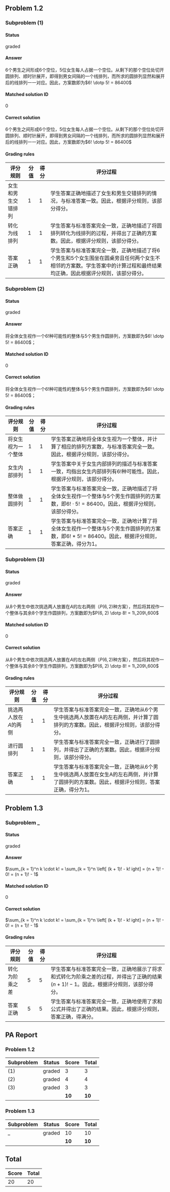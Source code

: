 ## Problem 1.2
### Subproblem (1)
#### Status
graded
#### Answer
$6$个男生之间形成$6$个空位，$5$位女生每人占据一个空位。从剩下的那个空位处切开圆排列、顺时针展开，即得到男女间隔的一个线排列，而所求的圆排列显然和展开后的线排列一一对应。因此，方案数即为$6! \dotp 5! = 86400$
#### Matched solution ID
0
#### Correct solution
$6$个男生之间形成$6$个空位，$5$位女生每人占据一个空位。从剩下的那个空位处切开圆排列、顺时针展开，即得到男女间隔的一个线排列，而所求的圆排列显然和展开后的线排列一一对应。因此，方案数即为$6! \dotp 5! = 86400$
#### Grading rules
| 评分规则 | 分值 | 得分 | 评分过程 |
| --- | --- | --- | --- |
| 女生和男生交错排列 | 1 | 1 | 学生答案正确地描述了女生和男生交错排列的情况，与标准答案一致。因此，根据评分规则，该部分得分。 |
| 转化为线排列 | 1 | 1 | 学生答案与标准答案完全一致，正确地描述了将圆排列转化为线排列的过程，并得出了正确的方案数。因此，根据评分规则，该部分得分。 |
| 答案正确 | 1 | 1 | 学生答案与标准答案完全一致，正确地描述了将6个男生和5个女生围坐在圆桌旁且任何两个女生不相邻的方案数。学生答案中的计算过程和最终结果均正确，因此根据评分规则，该部分得分。 |


### Subproblem (2)
#### Status
graded
#### Answer
将全体女生视作一个$6!$种可能性的整体与$5$个男生作圆排列，方案数即为$6! \dotp 5! = 86400$；
#### Matched solution ID
0
#### Correct solution
将全体女生视作一个$6!$种可能性的整体与$5$个男生作圆排列，方案数即为$6! \dotp 5! = 86400$；
#### Grading rules
| 评分规则 | 分值 | 得分 | 评分过程 |
| --- | --- | --- | --- |
| 将女生视为一个整体 | 1 | 1 | 学生答案正确地将全体女生视为一个整体，并计算了相应的排列方案数，与标准答案完全一致。因此，根据评分规则，该部分得分。 |
| 女生内部排列 | 1 | 1 | 学生答案中关于女生内部排列的描述与标准答案一致，均指出女生内部排列有$6!$种可能性。因此，根据评分规则，该部分得分。 |
| 整体做圆排列 | 1 | 1 | 学生答案与标准答案完全一致，正确地描述了将全体女生视作一个整体与5个男生作圆排列的方案数，即$6! \cdot 5! = 86400$。因此，根据评分规则，该部分得分。 |
| 答案正确 | 1 | 1 | 学生答案与标准答案完全一致，正确地计算了将全体女生视作一个整体与5个男生作圆排列的方案数，即6! * 5! = 86400。因此，根据评分规则，答案正确，得分为1。 |


### Subproblem (3)
#### Status
graded
#### Answer
从$8$个男生中依次挑选两人放置在$A$的左右两侧（$P(6, 2)$种方案），然后将其视作一个整体与其余$8$个学生作圆排列，方案数即为$P(6, 2) \dotp 8! = 1\,209\,600$
#### Matched solution ID
0
#### Correct solution
从$8$个男生中依次挑选两人放置在$A$的左右两侧（$P(6, 2)$种方案），然后将其视作一个整体与其余$8$个学生作圆排列，方案数即为$P(6, 2) \dotp 8! = 1\,209\,600$
#### Grading rules
| 评分规则 | 分值 | 得分 | 评分过程 |
| --- | --- | --- | --- |
| 挑选两人放在$A$的两侧 | 1 | 1 | 学生答案与标准答案完全一致，正确地从6个男生中挑选两人放置在A的左右两侧，并计算了圆排列的方案数。因此，根据评分规则，该部分得分。 |
| 进行圆排列 | 1 | 1 | 学生答案与标准答案完全一致，正确进行了圆排列，并得出了正确的方案数。因此，根据评分规则，该部分得分。 |
| 答案正确 | 1 | 1 | 学生答案与标准答案完全一致，正确地从6个男生中挑选两人放置在女生A的左右两侧，并计算了圆排列的方案数。因此，根据评分规则，答案正确，得分为1。 |


## Problem 1.3
### Subproblem _
#### Status
graded
#### Answer
$\sum_{k = 1}^n k \cdot k! = \sum_{k = 1}^n \left[ (k + 1)! - k! ight] = (n + 1)! - 0! = (n + 1)! - 1$
#### Matched solution ID
0
#### Correct solution
$\sum_{k = 1}^n k \cdot k! = \sum_{k = 1}^n \left[ (k + 1)! - k! ight] = (n + 1)! - 0! = (n + 1)! - 1$
#### Grading rules
| 评分规则 | 分值 | 得分 | 评分过程 |
| --- | --- | --- | --- |
| 转化为阶乘之差 | 5 | 5 | 学生答案与标准答案完全一致，正确地展示了将求和式转化为阶乘之差的过程，并得出了正确的结果 $(n + 1)! - 1$。因此，根据评分规则，该部分得分。 |
| 答案正确 | 5 | 5 | 学生答案与标准答案完全一致，正确地使用了求和公式并得出了正确的结果。因此，根据评分规则，答案正确，得满分。 |


## PA Report
### Problem 1.2
| Subproblem | Status | Score | Total |
| --- | --- | --- | --- |
| (1) | graded | 3 | 3 |
| (2) | graded | 4 | 4 |
| (3) | graded | 3 | 3 |
| | | **10** | **10** |
### Problem 1.3
| Subproblem | Status | Score | Total |
| --- | --- | --- | --- |
| _ | graded | 10 | 10 |
| | | **10** | **10** |
## Total
| Score | Total |
| --- | --- |
| 20 | 20 |

